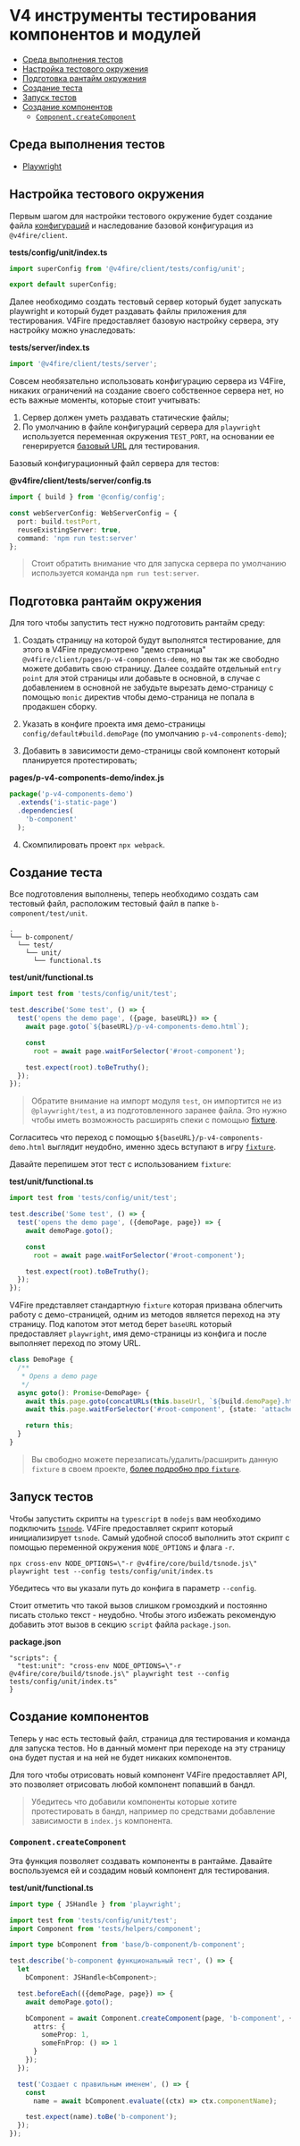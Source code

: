 # V4 инструменты тестирования компонентов и модулей

- [Среда выполнения тестов](#среда-выполнения-тестов)
- [Настройка тестового окружения](#настройка-тестового-окружения)
- [Подготовка рантайм окружения](#подготовка-рантайм-окружения)
- [Создание теста](#создание-теста)
- [Запуск тестов](#запуск-тестов)
- [Создание компонентов](#создание-компонентов)
  - [`Component.createComponent`](#componentcreatecomponent)

## Среда выполнения тестов

* [Playwright](https://playwright.dev/)

## Настройка тестового окружения

Первым шагом для настройки тестового окружение будет создание файла [конфигураций](https://playwright.dev/docs/test-configuration) и наследование базовой конфигурация из `@v4fire/client`.

__tests/config/unit/index.ts__
```typescript
import superConfig from '@v4fire/client/tests/config/unit';

export default superConfig;
```

Далее необходимо создать тестовый сервер который будет запускать playwright и который будет раздавать файлы приложения
для тестирования. V4Fire предоставляет базовую настройку сервера, эту настройку можно унаследовать:

__tests/server/index.ts__
```typescript
import '@v4fire/client/tests/server';
```

Совсем необязательно использовать конфигурацию сервера из V4Fire, никаких ограничений на создание своего собственное сервера нет, но есть важные моменты, которые стоит учитывать:

1. Сервер должен уметь раздавать статические файлы;
2. По умолчанию в файле конфигураций сервера для `playwright` используется переменная окружения `TEST_PORT`, на основании ее генерируется [базовый URL](https://playwright.dev/docs/api/class-testoptions#test-options-base-url) для тестирования.

Базовый конфигурационный файл сервера для тестов:

__@v4fire/client/tests/server/config.ts__

```typescript
import { build } from '@config/config';

const webServerConfig: WebServerConfig = {
  port: build.testPort,
  reuseExistingServer: true,
  command: 'npm run test:server'
};
```

> Стоит обратить внимание что для запуска сервера по умолчанию используется команда `npm run test:server`.

## Подготовка рантайм окружения

Для того чтобы запустить тест нужно подготовить рантайм среду:

1. Создать страницу на которой будут выполнятся тестирование, для этого в V4Fire предусмотрено "демо страница" `@v4fire/client/pages/p-v4-components-demo`, но вы так же свободно можете добавить свою страницу. Далее создайте отдельный `entry point` для этой страницы или добавьте в основной, в случае с добавлением в основной не забудьте вырезать демо-страницу с помощью `monic` директив чтобы демо-страница не попала в продакшен сборку.

2. Указать в конфиге проекта имя демо-страницы `config/default#build.demoPage` (по умолчанию `p-v4-components-demo`);

3. Добавить в зависимости демо-страницы свой компонент который планируется протестировать;

__pages/p-v4-components-demo/index.js__
```javascript
package('p-v4-components-demo')
  .extends('i-static-page')
  .dependencies(
    'b-component'
  );
```

4. Скомпилировать проект `npx webpack`.

## Создание теста

Все подготовления выполнены, теперь необходимо создать сам тестовый файл, расположим тестовый файл в папке `b-component/test/unit`.

```
.
└── b-component/
  └── test/
    └── unit/
      └── functional.ts
```

__test/unit/functional.ts__

```typescript
import test from 'tests/config/unit/test';

test.describe('Some test', () => {
  test('opens the demo page', ({page, baseURL}) => {
    await page.goto(`${baseURL}/p-v4-components-demo.html`);

    const
      root = await page.waitForSelector('#root-component');

    test.expect(root).toBeTruthy();
  });
});
```

> Обратите внимание на импорт модуля `test`, он импортится не из `@playwright/test`, а из подготовленного заранее файла. Это нужно чтобы иметь возможность расширять спеки с помощью [fixture](https://playwright.dev/docs/api/class-fixtures).

Согласитесь что переход с помощью `${baseURL}/p-v4-components-demo.html` выглядит неудобно, именно здесь вступают в игру [`fixture`](https://playwright.dev/docs/api/class-fixtures).

Давайте перепишем этот тест с использованием `fixture`:

__test/unit/functional.ts__

```typescript
import test from 'tests/config/unit/test';

test.describe('Some test', () => {
  test('opens the demo page', ({demoPage, page}) => {
    await demoPage.goto();

    const
      root = await page.waitForSelector('#root-component');

    test.expect(root).toBeTruthy();
  });
});
```

V4Fire представляет стандартную `fixture` которая призвана облегчить работу с демо-страницей, одним из методов является переход на эту страницу. Под капотом этот метод берет `baseURL` который предоставляет `playwright`, имя демо-страницы из конфига и после выполняет переход по этому URL.

```typescript
class DemoPage {
  /**
   * Opens a demo page
   */
  async goto(): Promise<DemoPage> {
    await this.page.goto(concatURLs(this.baseUrl, `${build.demoPage}.html`), {waitUntil: 'networkidle'});
    await this.page.waitForSelector('#root-component', {state: 'attached'});

    return this;
  }
}
```

> Вы свободно можете перезаписать/удалить/расширить данную `fixture` в своем проекте, [более подробно про `fixture`](https://playwright.dev/docs/test-fixtures).

## Запуск тестов

Чтобы запустить скрипты на `typescript` в `nodejs` вам необходимо подключить [`tsnode`](https://www.npmjs.com/package/ts-node). V4Fire предоставляет скрипт который инициализирует `tsnode`. Самый удобной способ выполнить этот скрипт с помощью
переменной окружения `NODE_OPTIONS` и флага `-r`.

```
npx cross-env NODE_OPTIONS=\"-r @v4fire/core/build/tsnode.js\" playwright test --config tests/config/unit/index.ts
```

Убедитесь что вы указали путь до конфига в параметр `--config`. 

Стоит отметить что такой вызов слишком громоздкий и постоянно писать столько текст - неудобно. Чтобы этого избежать рекомендую добавить этот вызов в секцию `script` файла `package.json`.

__package.json__

```
"scripts": {
  "test:unit": "cross-env NODE_OPTIONS=\"-r @v4fire/core/build/tsnode.js\" playwright test --config tests/config/unit/index.ts"
}
```

## Создание компонентов

Теперь у нас есть тестовый файл, страница для тестирования и команда для запуска тестов. Но в данный момент при переходе на эту страницу она будет пустая и на ней не будет никаких компонентов.

Для того чтобы отрисовать новый компонент V4Fire предоставляет API, это позволяет отрисовать любой компонент попавший в бандл.

> Убедитесь что добавили компоненты которые хотите протестировать в бандл, например по средствами добавление зависимости в `index.js` компонента.

### `Component.createComponent`

Эта функция позволяет создавать компоненты в рантайме. Давайте воспользуемся ей и создадим новый компонент для тестирования.

__test/unit/functional.ts__
```typescript
import type { JSHandle } from 'playwright';

import test from 'tests/config/unit/test';
import Component from 'tests/helpers/component';

import type bComponent from 'base/b-component/b-component';

test.describe('b-component функциональный тест', () => {
  let
    bComponent: JSHandle<bComponent>;

  test.beforeEach(({demoPage, page}) => {
    await demoPage.goto();

    bComponent = await Component.createComponent(page, 'b-component', {
      attrs: {
        someProp: 1,
        someFnProp: () => 1
      }
    });
  });

  test('Создает с правильным именем', () => {
    const
      name = await bComponent.evaluate((ctx) => ctx.componentName);

    test.expect(name).toBe('b-component');
  });
});
```
